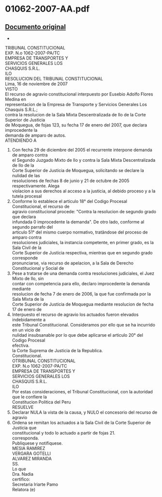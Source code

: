 
01062-2007-AA.pdf
=================
  
[Documento original](https://tc.gob.pe/jurisprudencia/2008/01062-2007-AA.pdf)  
---  
-   
TRIBUNAL CONSTITUCIONAL  
EXP. N.o 1062-2007-PA/TC  
EMPRESA DE TRANSPORTES Y  
SERVICIOS GENERALES LOS  
CHASQUIS S.R.L.  
ILO  
RESOLUCION DEL TRIBUNAL CONSTITUCIONAL  
Lima, 16 de noviembre de 2007  
VISTO  
El recurso de agravio constitucional interpuesto por Eusebio Adolfo Flores Medina en  
representacion de la Empresa de Transporte y Servicios Generales Los Chasquis S.R.L.;  
contra la resolucion de la Sala Mixta Descentralizada de Ilo de la Corte Superior de Justicia  
de Moquegua, de fojas 123, su fecha 17 de enero del 2007, que declara improcedente la  
demanda de amparo de autos.  
ATENDIENDO A  
1. Con fecha 29 de diciembre del 2005 el recurrente interpone demanda de amparo contra  
el Segundo Juzgado Mixto de Ilo y contra la Sala Mixta Descentralizada de Ilo de la  
Corte Superior de Justicia de Moquegua, solicitando se declare la nulidad de las  
resoluciones de fechas 8 de junio y 21 de octubre de 2005 respectivamente. Alega  
violacion a sus derechos al acceso a la justicia, al debido proceso y a la tutela procesal  
2. Conforme lo establece el articulo 18° del Codigo Procesal Constitucional, el recurso de  
agravio constitucional procede: "Contra la resolucion de segundo grado que declara  
infundada 0 improcedente la demanda". De otro lado, conforme al segundo parrafo del  
articulo 51° del mismo cuerpo normativo, tratândose del proceso de amparo contra  
resoluciones judiciales, la instancia competente, en primer grado, es la Sala Civil de la  
Corte Superior de Justicia respectiva, mientras que en segundo grado corresponde  
pronunciarse, via recurso de apelacion, a la Sala de Derecho Constitucional y Social de  
3. Pese a tratarse de una demanda contra resoluciones judiciales, el Juez Mixto de Ilo, sin  
contar con competencia para ello, declaro improcedente la demanda mediante  
resolucion de fecha 7 de enero de 2006, la que fue confirmada por la Sala Mixta de la  
Corte Superior de Justicia de Moquegua mediante resolucion de fecha 17 de enero de  
2007. Interpuesto el recurso de agravio los actuados fueron elevados indebidamente a  
este Tribunal Constitucional. Consideramos por ello que se ha incurrido en un vicio de  
nulidad insubsanable por lo que debe aplicarse el articulo 20° del Codigo Procesal  
efectiva.  
la Corte Suprema de Justicia de la Republica.  
Constitucional.  
OTRIBUNAL CONSTITUCIONAL  
EXP. N.o 1062-2007-PA/TC  
EMPRESA DE TRANSPORTES Y  
SERVICIOS GENERALES LOS  
CHASQUIS S.R.L.  
ILO  
Por estas consideraciones, el Tribunal Constitucional, con la autoridad que le confiere la  
Constitucion Politica del Peru  
RESUELVE  
1. Declarar NULA la vista de la causa, y NULO el concesorio del recurso de agravio  
2. Ordena se remitan los actuados a la Sala Civil de la Corte Superior de Justicia que  
constitucional y todo lo actuado a partir de fojas 21.  
corresponda.  
Publiquese y notifiquese.  
MESIA RAMIREZ  
VERGARA GOTELLI  
ALVAREZ MIRANDA  
SS.  
Lo que  
Dra. Nadia  
certifico:  
Secretaria Iriarte Pamo  
Relatora (e)